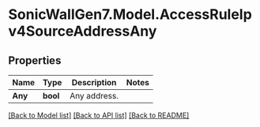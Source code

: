 # SonicWallGen7.Model.AccessRuleIpv4SourceAddressAny

## Properties

Name | Type | Description | Notes
------------ | ------------- | ------------- | -------------
**Any** | **bool** | Any address. | 

[[Back to Model list]](../README.md#documentation-for-models) [[Back to API list]](../README.md#documentation-for-api-endpoints) [[Back to README]](../README.md)

